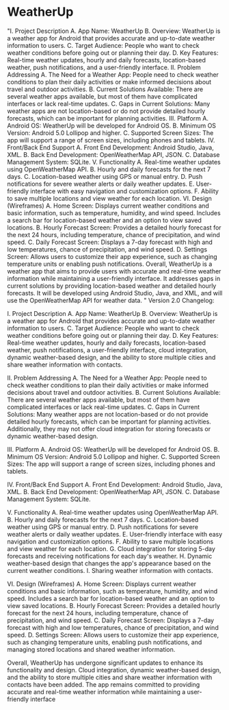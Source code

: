 # WeatherUp
"I. Project Description 
A. App Name: WeatherUp 
B. Overview: WeatherUp is a weather app for Android that provides accurate and up-to-date weather information to users. 
C. Target Audience: People who want to check weather conditions before going out or planning their day. 
D. Key Features: Real-time weather updates, hourly and daily forecasts, location-based weather, push notifications, and a user-friendly interface.
II. Problem Addressing 
A. The Need for a Weather App: People need to check weather conditions to plan their daily activities or make informed decisions about travel and outdoor activities. 
B. Current Solutions Available: There are several weather apps available, but most of them have complicated interfaces or lack real-time updates. 
C. Gaps in Current Solutions: Many weather apps are not location-based or do not provide detailed hourly forecasts, which can be important for planning activities.
III. Platform 
A. Android OS: WeatherUp will be developed for Android OS. 
B. Minimum OS Version: Android 5.0 Lollipop and higher. 
C. Supported Screen Sizes: The app will support a range of screen sizes, including phones and tablets.
IV. Front/Back End Support 
A. Front End Development: Android Studio, Java, XML. 
B. Back End Development: OpenWeatherMap API, JSON. 
C. Database Management System: SQLite.
V. Functionality 
A. Real-time weather updates using OpenWeatherMap API. 
B. Hourly and daily forecasts for the next 7 days. 
C. Location-based weather using GPS or manual entry. 
D. Push notifications for severe weather alerts or daily weather updates. 
E. User-friendly interface with easy navigation and customization options. 
F. Ability to save multiple locations and view weather for each location.
VI. Design (Wireframes) 
A. Home Screen: Displays current weather conditions and basic information, such as temperature, humidity, and wind speed. Includes a search bar for location-based weather and an option to view saved locations. 
B. Hourly Forecast Screen: Provides a detailed hourly forecast for the next 24 hours, including temperature, chance of precipitation, and wind speed. 
C. Daily Forecast Screen: Displays a 7-day forecast with high and low temperatures, chance of precipitation, and wind speed. 
D. Settings Screen: Allows users to customize their app experience, such as changing temperature units or enabling push notifications.
Overall, WeatherUp is a weather app that aims to provide users with accurate and real-time weather information while maintaining a user-friendly interface. It addresses gaps in current solutions by providing location-based weather and detailed hourly forecasts. It will be developed using Android Studio, Java, and XML, and will use the OpenWeatherMap API for weather data.
" 
Version 2.0 Changelog:

I. Project Description
A. App Name: WeatherUp
B. Overview: WeatherUp is a weather app for Android that provides accurate and up-to-date weather information to users.
C. Target Audience: People who want to check weather conditions before going out or planning their day.
D. Key Features: Real-time weather updates, hourly and daily forecasts, location-based weather, push notifications, a user-friendly interface, cloud integration, dynamic weather-based design, and the ability to store multiple cities and share weather information with contacts.

II. Problem Addressing
A. The Need for a Weather App: People need to check weather conditions to plan their daily activities or make informed decisions about travel and outdoor activities.
B. Current Solutions Available: There are several weather apps available, but most of them have complicated interfaces or lack real-time updates.
C. Gaps in Current Solutions: Many weather apps are not location-based or do not provide detailed hourly forecasts, which can be important for planning activities. Additionally, they may not offer cloud integration for storing forecasts or dynamic weather-based design.

III. Platform
A. Android OS: WeatherUp will be developed for Android OS.
B. Minimum OS Version: Android 5.0 Lollipop and higher.
C. Supported Screen Sizes: The app will support a range of screen sizes, including phones and tablets.

IV. Front/Back End Support
A. Front End Development: Android Studio, Java, XML.
B. Back End Development: OpenWeatherMap API, JSON.
C. Database Management System: SQLite.

V. Functionality
A. Real-time weather updates using OpenWeatherMap API.
B. Hourly and daily forecasts for the next 7 days.
C. Location-based weather using GPS or manual entry.
D. Push notifications for severe weather alerts or daily weather updates.
E. User-friendly interface with easy navigation and customization options.
F. Ability to save multiple locations and view weather for each location.
G. Cloud integration for storing 5-day forecasts and receiving notifications for each day's weather.
H. Dynamic weather-based design that changes the app's appearance based on the current weather conditions.
I. Sharing weather information with contacts.

VI. Design (Wireframes)
A. Home Screen: Displays current weather conditions and basic information, such as temperature, humidity, and wind speed. Includes a search bar for location-based weather and an option to view saved locations.
B. Hourly Forecast Screen: Provides a detailed hourly forecast for the next 24 hours, including temperature, chance of precipitation, and wind speed.
C. Daily Forecast Screen: Displays a 7-day forecast with high and low temperatures, chance of precipitation, and wind speed.
D. Settings Screen: Allows users to customize their app experience, such as changing temperature units, enabling push notifications, and managing stored locations and shared weather information.

Overall, WeatherUp has undergone significant updates to enhance its functionality and design. Cloud integration, dynamic weather-based design, and the ability to store multiple cities and share weather information with contacts have been added. The app remains committed to providing accurate and real-time weather information while maintaining a user-friendly interface
